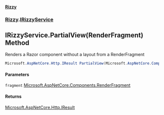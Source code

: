 #### [Rizzy](index 'index')
### [Rizzy](Rizzy 'Rizzy').[IRizzyService](Rizzy.IRizzyService 'Rizzy.IRizzyService')

## IRizzyService.PartialView(RenderFragment) Method

Renders a Razor component without a layout from a RenderFragment

```csharp
Microsoft.AspNetCore.Http.IResult PartialView(Microsoft.AspNetCore.Components.RenderFragment fragment);
```
#### Parameters

<a name='Rizzy.IRizzyService.PartialView(Microsoft.AspNetCore.Components.RenderFragment).fragment'></a>

`fragment` [Microsoft.AspNetCore.Components.RenderFragment](https://docs.microsoft.com/en-us/dotnet/api/Microsoft.AspNetCore.Components.RenderFragment 'Microsoft.AspNetCore.Components.RenderFragment')

#### Returns
[Microsoft.AspNetCore.Http.IResult](https://docs.microsoft.com/en-us/dotnet/api/Microsoft.AspNetCore.Http.IResult 'Microsoft.AspNetCore.Http.IResult')